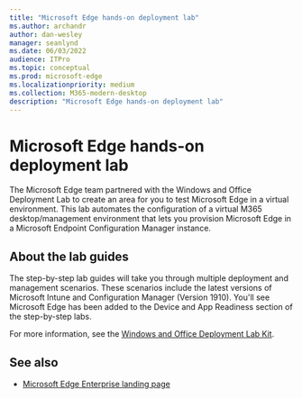 ```yaml
---
title: "Microsoft Edge hands-on deployment lab"
ms.author: archandr
author: dan-wesley
manager: seanlynd
ms.date: 06/03/2022
audience: ITPro
ms.topic: conceptual
ms.prod: microsoft-edge
ms.localizationpriority: medium
ms.collection: M365-modern-desktop
description: "Microsoft Edge hands-on deployment lab"
---
```


# Microsoft Edge hands-on deployment lab

The Microsoft Edge team partnered with the Windows and Office Deployment Lab to create an area for you to test Microsoft Edge in a virtual environment. This lab automates the configuration of a virtual M365 desktop/management environment that lets you provision Microsoft Edge in a Microsoft Endpoint Configuration Manager instance.

## About the lab guides

The step-by-step lab guides will take you through multiple deployment and management scenarios. These scenarios include the latest versions of Microsoft Intune and Configuration Manager (Version 1910). You'll see Microsoft Edge has been added to the Device and App Readiness section of the step-by-step labs.

For more information, see the [Windows and Office Deployment Lab Kit](/microsoft-365/enterprise/modern-desktop-deployment-and-management-lab).

## See also

- [Microsoft Edge Enterprise landing page](https://aka.ms/EdgeEnterprise)
